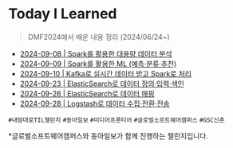 # Today I Learned

> DMF2024에서 배운 내용 정리 (2024/06/24~)

+ [2024-09-08 | Spark를 활용한 대용량 데이터 분석](https://github.com/Eunsoojoe/today-i-learned/blob/master/spark/spark-basic.md)
+ [2024-09-09 | Spark를 활용한 ML (예측·분류·추천)](https://github.com/Eunsoojoe/today-i-learned/blob/master/spark/spark-MLlib.md)
+ [2024-09-10 | Kafka로 실시간 데이터 받고 Spark로 처리](https://github.com/Eunsoojoe/today-i-learned/blob/master/spark/spark-kafka.md)
+ [2024-09-23 | ElasticSearch로 데이터 정의·입력·색인](https://github.com/Eunsoojoe/today-i-learned/blob/master/elasticsearch/search-basic.md)
+ [2024-09-26 | ElasticSearch로 데이터 매핑](https://github.com/Eunsoojoe/today-i-learned/blob/master/elasticsearch/data-modeling.md)
+ [2024-09-28 | Logstash로 데이터 수집·전환·전송](https://github.com/Eunsoojoe/today-i-learned/blob/master/elasticsearch/logstash.md)

`#내맘대로TIL챌린지` `#동아일보` `#미디어프론티어` `#글로벌소프트웨어캠퍼스` `#GSC신촌`

*글로벌소프트웨어캠퍼스와 동아일보가 함께 진행하는 챌린지입니다.
